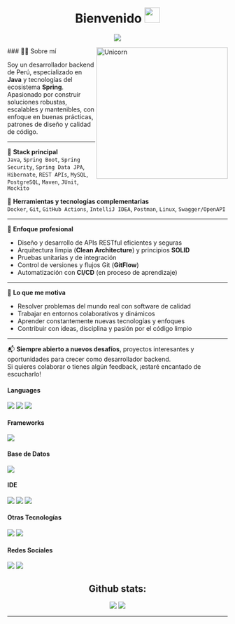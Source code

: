 <h1 align="center"> Bienvenido <img src="https://media.giphy.com/media/hvRJCLFzcasrR4ia7z/giphy.gif" width="35"></h1>
<p align="center">
  <a href="https://github.com/DenverCoder1/readme-typing-svg"><img src="https://readme-typing-svg.herokuapp.com?font=Time+New+Roman&color=%23C8BE25&size=25&center=true&vCenter=true&width=600&height=100&lines=Software+Engineer+@bld.ai;Computer+Science+Student;Competitive+Programmer;2x+ACPC+Finalist;Expert+on+Codeforces;Division+1+on+Codechef+(5+Stars);4+Kyu+on+Atcoder;Always+learning+new+things"></a>
</p>

<img align="right" width=300px alt="Unicorn" src="https://media4.giphy.com/media/v1.Y2lkPTc5MGI3NjExaWl2ZTNiYXQ1MDRjb2NmcHdhNml6MjE3OHB2MmF1cmhzZzFmNTUyaCZlcD12MV9pbnRlcm5hbF9naWZfYnlfaWQmY3Q9Zw/78XCFBGOlS6keY1Bil/giphy.gif" />
### 👨‍💻 Sobre mí

Soy un desarrollador backend de Perú, especializado en **Java** y tecnologías del ecosistema **Spring**. Apasionado por construir soluciones robustas, escalables y mantenibles, con enfoque en buenas prácticas, patrones de diseño y calidad de código.

---

💼 **Stack principal**  
`Java`, `Spring Boot`, `Spring Security`, `Spring Data JPA`, `Hibernate`, `REST APIs`, `MySQL`, `PostgreSQL`, `Maven`, `JUnit`, `Mockito`

🔧 **Herramientas y tecnologías complementarias**  
`Docker`, `Git`, `GitHub Actions`, `IntelliJ IDEA`, `Postman`, `Linux`, `Swagger/OpenAPI`

---

🧠 **Enfoque profesional**  
- Diseño y desarrollo de APIs RESTful eficientes y seguras  
- Arquitectura limpia (**Clean Architecture**) y principios **SOLID**  
- Pruebas unitarias y de integración  
- Control de versiones y flujos Git (**GitFlow**)  
- Automatización con **CI/CD** (en proceso de aprendizaje)

---

🚀 **Lo que me motiva**  
- Resolver problemas del mundo real con software de calidad  
- Trabajar en entornos colaborativos y dinámicos  
- Aprender constantemente nuevas tecnologías y enfoques  
- Contribuir con ideas, disciplina y pasión por el código limpio

---

📬 **Siempre abierto a nuevos desafíos**, proyectos interesantes y oportunidades para crecer como desarrollador backend.  
Si quieres colaborar o tienes algún feedback, ¡estaré encantado de escucharlo!

<h4> Languages </h4>
<span> 
  <img src="https://img.shields.io/badge/javafx-%23FF0000.svg?style=for-the-badge&logo=javafx&logoColor=white">
  <img src="https://img.shields.io/badge/java-%23ED8B00.svg?style=for-the-badge&logo=openjdk&logoColor=white">
  <img src="https://img.shields.io/badge/javascript-%23323330.svg?style=for-the-badge&logo=javascript&logoColor=%23F7DF1E">
</span>

<h4> Frameworks </h4>
<span>
  <img src="https://img.shields.io/badge/spring-%236DB33F.svg?style=for-the-badge&logo=spring&logoColor=white">
</span>

<h4> Base de Datos </h4>
<span>
  <img src="https://img.shields.io/badge/MySQL-00000F?style=for-the-badge&logo=mysql&logoColor=white">
</span>

<h4> IDE </h4>
<span>
<img src="https://img.shields.io/badge/IntelliJIDEA-000000.svg?style=for-the-badge&logo=intellij-idea&logoColor=white">
<img src="https://img.shields.io/badge/Visual_Studio_Code-0078D4?style=for-the-badge&logo=visual%20studio%20code&logoColor=white">
<img src="https://img.shields.io/badge/NetBeansIDE-1B6AC6.svg?style=for-the-badge&logo=apache-netbeans-ide&logoColor=white">


<h4> Otras Tecnologías </h4>
<span>
  <img src="https://img.shields.io/badge/Git-F05032?style=for-the-badge&logo=git&logoColor=white">
  <img src="https://img.shields.io/badge/Xampp-F37623?style=for-the-badge&logo=xampp&logoColor=white">

</span>

<h4> Redes Sociales </h4>
<span>
  <a href="www.linkedin.com/in/joahan-carlo-nuñez-soto"><img src="https://img.shields.io/badge/linkedin-%230077B5.svg?style=for-the-badge&logo=linkedin&logoColor=white"></a>
  <a href="https://x.com/CarloSoto25444"><img src="https://img.shields.io/badge/X-%23000000.svg?style=for-the-badge&logo=X&logoColor=white"></a>

</span>

<div align="center">
<h2>Github stats:</h2> 

[![](https://github-readme-stats.vercel.app/api?username=JoahanCarlo&show_icons=true&theme=tokyonight&hide_border=true&locale=en)](https://github.com/JoahanCarlo)
[![](https://github-readme-streak-stats.herokuapp.com/?user=JoahanCarlo&theme=material-palenight)](https://github.com/JoahanCarlo)
</div>

----

